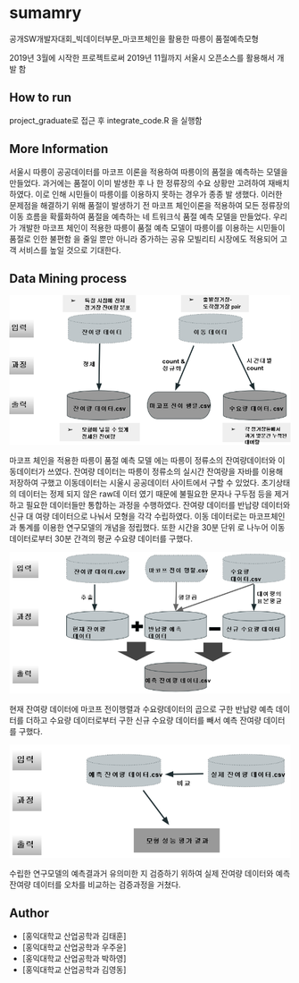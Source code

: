 # sumamry
공개SW개발자대회_빅데이터부문_마코프체인을 활용한 따릉이 품절예측모형

2019년 3월에 시작한 프로젝트로써 2019년 11월까지 서울시 오픈소스를 활용해서 개발 함


## How to run
project_graduate로 접근 후 integrate_code.R 을 실행함

## More Information
서울시 따릉이 공공데이터를 마코프 이론을 적용하여 따릉이의 품절을 예측하는 모델을 만들었다.
과거에는 품절이 이미 발생한 후 나 한 정류장의 수요 상황만 고려하여 재배치하였다. 이로 인해 시민들이 따릉이를 이용하지 못하는 경우가 종종 발
생했다. 이러한 문제점을 해결하기 위해 품절이 발생하기 전 마코프 체인이론을 적용하여 모든 정류장의 이동 흐름을 확률화하여 품절을 예측하는 네
트워크식 품절 예측 모델을 만들었다. 우리가 개발한 마코프 체인이 적용한 따릉이 품절 예측 모델이 따릉이를 이용하는 시민들이 품절로 인한 불편함
을 줄일 뿐만 아니라 증가하는 공유 모빌리티 시장에도 적용되어 고객 서비스를 높일 것으로 기대한다.

## Data Mining process 
![Screenshot](picture1.png)

마코프 체인을 적용한 따릉이 품절 예측 모델 에는 따릉이 정류소의 잔여량데이터와 이동데이터가 쓰였다. 잔여량 데이터는 따릉이 정류소의 실시간 
잔여량을 자바를 이용해 저장하여 구했고 이동데이터는 시울시 공공데이터 사이트에서 구할 수 있었다. 초기상태의 데이터는 정제 되지 않은 raw데
이터 였기 때문에 불필요한 문자나 구두점 등을 제거하고 필요한 데이터들만 통합하는 과정을 수행하였다. 잔여량 데이터를 반납량 데이터와 신규 대
여량 데이터으로 나눠서 모형을 각각 수립하였다. 이동 데이터로는 마코프체인과 통계를 이용한 연구모델의 개념을 정립했다. 또한 시간을 30분 단위
로 나누어 이동 데이터로부터 30분 간격의 평균 수요량 데이터를 구했다. 

![Screenshot](picture2.png)

현재 잔여량 데이터에 마코프 전이행렬과 수요량데이터의 곱으로 구한 반납량 예측 데이터를 더하고 수요량 데이터로부터 구한 신규 수요량 데이터를 
빼서 예측 잔여량 데이터를 구했다.

![Screenshot](picture3.png)

수립한 연구모델의 예측결과거 유의미한 지 검증하기 위하여 실제 잔여량 데이터와 예측 잔여량 데이터를 오차를 비교하는 검증과정을 거쳤다.

## Author
* [홍익대학교 산업공학과 김태훈]
* [홍익대학교 산업공학과 우주윤]
* [홍익대학교 산업공학과 박하영]
* [홍익대학교 산업공학과 김영동]



